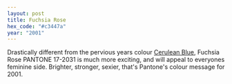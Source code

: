 ```yaml
---
layout: post
title: Fuchsia Rose
hex_code: "#c3447a"
year: "2001"
---
```

Drastically different from the pervious years colour [Cerulean Blue](https://www.nationalcoloursupplies.com/index.php?route=blog/blog/view&blog_id=34), Fuchsia Rose PANTONE 17-2031 is much more exciting, and will appeal to everyones feminine side. Brighter, stronger, sexier, that's Pantone's colour message for 2001.